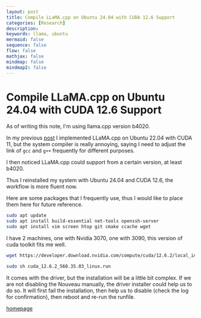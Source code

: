 ```yaml
---
layout: post
title: Compile LLaMA.cpp on Ubuntu 24.04 with CUDA 12.6 Support
categories: [Research]
description: 
keywords: llama, ubuntu
mermaid: false
sequence: false
flow: false
mathjax: false
mindmap: false
mindmap2: false
---
```



# Compile LLaMA.cpp on Ubuntu 24.04 with CUDA 12.6 Support

As of writing this note, I'm using llama.cpp version b4020.

In my previous [post](/2024/11/01/llama-cpp-ubuntu-22-04/) I implemented LLaMA.cpp on Ubuntu 22.04 with CUDA 11, 
but the system compiler is really annoying, saying I need to adjust the link of ```gcc``` and ```g++``` frequently for different purposes.


I then noticed LLaMA.cpp could support from a certain version, at least b4020. 

Thus I reinstalled my system with Ubuntu 24.04 and CUDA 12.6, the workflow is more fluent now.

Here are some packages that I frequently use, thus I would like to place them here for future reference.

```bash
sudo apt update
sudo apt install build-essential net-tools openssh-server 
sudo apt install vim screen htop git cmake ccache wget
```

I have 2 machines, one with Nvidia 3070, one with 3090, this version of cuda toolkit fits me well.

```bash
wget https://developer.download.nvidia.com/compute/cuda/12.6.2/local_installers/cuda_12.6.2_560.35.03_linux.run

sudo sh cuda_12.6.2_560.35.03_linux.run
```

It comes with the driver, but the installation will be a little bit complex. 
If we are not disabling the Nouveau manually, the driver installer could help us to do so.
It will first fail the installation, then help us to disable (check the log for confirmation), then reboot and re-run the runfile.



[homepage](/)
